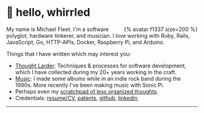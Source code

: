 # 👋 hello, whirrled

<div style="float: right;">{% avatar f1337 size=200 %}</div>

My name is Michael Fleet. I'm a software polyglot, hardware tinkerer, and musician. I love working with Ruby, Rails, JavaScript, Go, HTTP-APIs, Docker, Raspberry Pi, and Arduino.

Things that I have written which may interest you:

- [Thought Larder](thought-larder/README.md): Techniques & processes for software development, which I have collected during my 20+ years working in the craft.
- [Music](https://github.com/f1337/music): I made some albums while in an indie rock band during the 1990s. More recently I've been making music with Sonic Pi.
- Perhaps even my [scratchpad of less organized thoughts](scratchpad/README.md).
- Credentials: [resume/CV](cv/), [patents](cv/#patents), [github](https://github.com/f1337), [linkedin](https://linkedin.com/in/f1337).


----------


<!--stackedit_data:
eyJoaXN0b3J5IjpbNjQ4OTM1MDQ2XX0=
-->